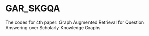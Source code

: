 # GAR_SKGQA
The codes for 4th paper: Graph Augmented Retrieval for Question Answering over Scholarly Knowledge Graphs 
